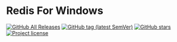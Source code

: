 # Redis For Windows

[![GitHub All Releases](https://img.shields.io/github/downloads/kanyways/redis-windows/total?style=flat-square&logo=github)](https://github.com/kanyways/redis-windows/releases)
[![GitHub tag (latest SemVer)](https://img.shields.io/github/tag/kanyways/redis-windows?style=flat-square&logo=github)](https://github.com/kanyways/redis-windows/tags)
[![GitHub stars](https://img.shields.io/github/stars/kanyways/redis-windows?style=flat-square&logo=github)](https://github.com/kanyways/redis-windows/stargazers)
[![Project license](https://img.shields.io/github/license/kanyways/redis-windows?style=flat-square&logo=github)](https://github.com/kanyways/redis-windows/blob/main/LICENSE)